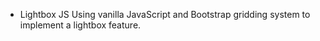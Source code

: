 * Lightbox JS
Using vanilla JavaScript and Bootstrap gridding system to implement a lightbox feature.
